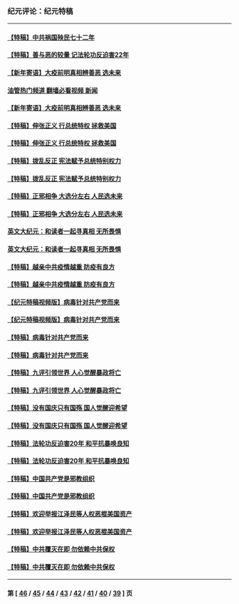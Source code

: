 ### 纪元评论：纪元特稿
---
#### [【特稿】中共祸国殃民七十二年](../../pages/nsc424/n13272607.md?02050330) 
#### [【特稿】善与恶的较量 记法轮功反迫害22年](../../pages/nsc424/n13086597.md?02050330) 
#### [【新年寄语】大疫前明真相辨善恶 选未来](../../pages/nsc424/n12660855.md?02050330) 
#### [油管热门频道 翻墙必看视频 新闻](ok?02050330)
#### [【新年寄语】大疫前明真相辨善恶 选未来](../../pages/nsc424/n12660855.md?02050330) 
#### [【特稿】伸张正义 行总统特权 拯救美国](../../pages/nsc424/n12616806.md?02050330) 
#### [【特稿】伸张正义 行总统特权 拯救美国](../../pages/nsc424/n12616806.md?02050330) 
#### [【特稿】拨乱反正 宪法赋予总统特别权力](../../pages/nsc424/n12598306.md?02050330) 
#### [【特稿】拨乱反正 宪法赋予总统特别权力](../../pages/nsc424/n12598306.md?02050330) 
#### [【特稿】正邪相争 大选分左右 人民选未来](../../pages/nsc424/n12545208.md?02050330) 
#### [【特稿】正邪相争 大选分左右 人民选未来](../../pages/nsc424/n12545208.md?02050330) 
#### [英文大纪元：和读者一起寻真相 无所畏惧](../../pages/nsc424/n12542027.md?02050330) 
#### [英文大纪元：和读者一起寻真相 无所畏惧](../../pages/nsc424/n12542027.md?02050330) 
#### [【特稿】越亲中共疫情越重 防疫有良方](../../pages/nsc424/n12042989.md?02050330) 
#### [【特稿】越亲中共疫情越重 防疫有良方](../../pages/nsc424/n12042989.md?02050330) 
#### [【纪元特稿视频版】病毒针对共产党而来](../../pages/nsc424/n11977328.md?02050330) 
#### [【纪元特稿视频版】病毒针对共产党而来](../../pages/nsc424/n11977328.md?02050330) 
#### [【特稿】病毒针对共产党而来](../../pages/nsc424/n11928818.md?02050330) 
#### [【特稿】病毒针对共产党而来](../../pages/nsc424/n11928818.md?02050330) 
#### [【特稿】九评引领世界 人心觉醒暴政将亡](../../pages/nsc424/n11660496.md?02050330) 
#### [【特稿】九评引领世界 人心觉醒暴政将亡](../../pages/nsc424/n11660496.md?02050330) 
#### [【特稿】没有国庆只有国殇 国人觉醒迎希望](../../pages/nsc424/n11549354.md?02050330) 
#### [【特稿】没有国庆只有国殇 国人觉醒迎希望](../../pages/nsc424/n11549354.md?02050330) 
#### [【特稿】法轮功反迫害20年 和平抗暴唤良知](../../pages/nsc424/n11389135.md?02050330) 
#### [【特稿】法轮功反迫害20年 和平抗暴唤良知](../../pages/nsc424/n11389135.md?02050330) 
#### [【特稿】中国共产党是邪教组织](../../pages/nsc424/n11355551.md?02050330) 
#### [【特稿】中国共产党是邪教组织](../../pages/nsc424/n11355551.md?02050330) 
#### [【特稿】欢迎举报江泽民等人权恶棍美国资产](../../pages/nsc424/n11303040.md?02050330) 
#### [【特稿】欢迎举报江泽民等人权恶棍美国资产](../../pages/nsc424/n11303040.md?02050330) 
#### [【特稿】中共覆灭在即 勿依赖中共保权](../../pages/nsc424/n11278510.md?02050330) 
#### [【特稿】中共覆灭在即 勿依赖中共保权](../../pages/nsc424/n11278510.md?02050330) 

---
#### 第 [ [46](./46.md?02050330) / [45](./45.md?02050330) / [44](./44.md?02050330) / [43](./43.md?02050330) / [42](./42.md?02050330) / [41](./41.md?02050330) / [40](./40.md?02050330) / [39](./39.md?02050330) ] 页
